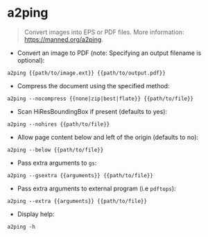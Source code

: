 # a2ping

> Convert images into EPS or PDF files.
> More information: <https://manned.org/a2ping>.

- Convert an image to PDF (note: Specifying an output filename is optional):

`a2ping {{path/to/image.ext}} {{path/to/output.pdf}}`

- Compress the document using the specified method:

`a2ping --nocompress {{none|zip|best|flate}} {{path/to/file}}`

- Scan HiResBoundingBox if present (defaults to yes):

`a2ping --nohires {{path/to/file}}`

- Allow page content below and left of the origin (defaults to no):

`a2ping --below {{path/to/file}}`

- Pass extra arguments to `gs`:

`a2ping --gsextra {{arguments}} {{path/to/file}}`

- Pass extra arguments to external program (i.e `pdftops`):

`a2ping --extra {{arguments}} {{path/to/file}}`

- Display help:

`a2ping -h`
